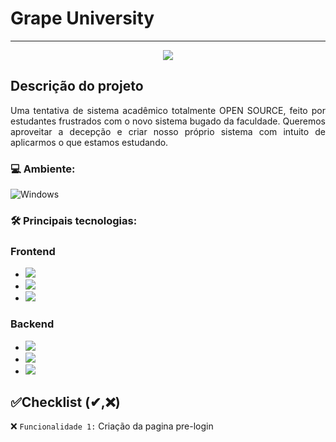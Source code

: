 # Grape University

<hr>

<p align="center">
   <img src="http://img.shields.io/static/v1?label=STATUS&message=EM%20DESENVOLVIMENTO&color=RED&style=for-the-badge" #vitrinedev/>
</p>

## Descrição do projeto 

<p align="justify">
Uma tentativa de sistema acadêmico totalmente OPEN SOURCE, feito por estudantes frustrados com o novo sistema bugado da faculdade. Queremos aproveitar a decepção e criar nosso próprio sistema com intuito de aplicarmos o que estamos estudando.

</p>

### 💻 Ambiente: 
![Windows](https://img.shields.io/badge/Windows-0078D6?style=for-the-badge&logo=windows&logoColor=white)

### 🛠 Principais tecnologias:
### Frontend
- [<img src="https://img.shields.io/badge/HTML5-E34F26?style=for-the-badge&logo=html5&logoColor=white">](https://developer.mozilla.org/pt-BR/docs/Web/HTML)
- [<img src="https://img.shields.io/badge/JavaScript-323330?style=for-the-badge&logo=javascript&logoColor=F7DF1E">](https://developer.mozilla.org/pt-BR/docs/Web/JavaScript)
- [<img src="https://img.shields.io/badge/CSS3-1572B6?style=for-the-badge&logo=css3&logoColor=white">](https://developer.mozilla.org/pt-BR/docs/Web/CSS)

 ### Backend
- [<img src="https://img.shields.io/badge/Java-ED8B00?style=for-the-badge&logo=java&logoColor=white">](https://developer.mozilla.org/en-US/docs/Glossary/Java)
- [<img src="https://img.shields.io/badge/PHP-777BB4?style=for-the-badge&logo=php&logoColor=white">](https://developer.mozilla.org/pt-BR/docs/Glossary/PHP)
- [<img src="https://img.shields.io/badge/Python-3776AB?style=for-the-badge&logo=python&logoColor=white">](https://developer.mozilla.org/pt-BR/docs/Glossary/Python)

## ✅Checklist (✔,❌)

❌ `Funcionalidade 1:` Criação da pagina pre-login

